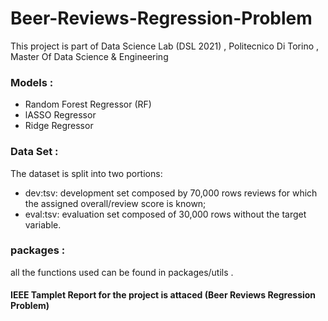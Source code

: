 # Beer-Reviews-Regression-Problem

This project is part of Data Science Lab (DSL 2021) , Politecnico Di Torino , Master Of Data Science & Engineering 

### Models :
- Random Forest Regressor (RF)
- lASSO Regressor
- Ridge Regressor

### Data Set :
The dataset is split into two portions:
- dev:tsv: development set composed by 70,000 rows
reviews for which the assigned overall/review score is
known;
- eval:tsv: evaluation set composed of 30,000 rows without
the target variable.

### packages  :
 all the functions used can be found in packages/utils .

#### IEEE Tamplet Report  for the project is attaced  (Beer Reviews Regression Problem)

